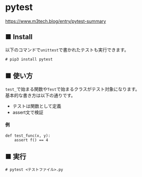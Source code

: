 # pytest
https://www.m3tech.blog/entry/pytest-summary
## ■ Install
以下のコマンドで`unittest`で書かれたテストも実行できます。
```
# pip3 install pytest
```
## ■ 使い方
`test_`で始まる関数や`Test`で始まるクラスがテスト対象になります。  
基本的な書き方は以下の通りです。
- テストは関数として定義
- assert文で検証
#### 例
```
def test_func(x, y):
    assert f() == 4
```
## ■ 実行
```
# pytest <テストファイル>.py
```
